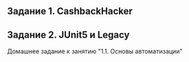 ## Задание 1. CashbackHacker
## Задание 2. JUnit5 и Legacy
Домашнее задание к занятию "1.1. Основы автоматизации"
